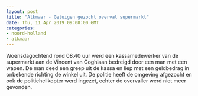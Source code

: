 ```yaml
---
layout: post
title: "Alkmaar - Getuigen gezocht overval supermarkt"
date: Thu, 11 Apr 2019 09:08:00 GMT
categories: 
- noord-holland 
- alkmaar 
---
```


Woensdagochtend rond 08.40 uur werd een kassamedewerker van de supermarkt aan de Vincent van Goghlaan bedreigd door een man met een wapen. De man deed een greep uit de kassa en liep met een geldbedrag in onbekende richting de winkel uit. De politie heeft de omgeving afgezocht en ook de politiehelikopter werd ingezet, echter de overvaller werd niet meer gevonden.
